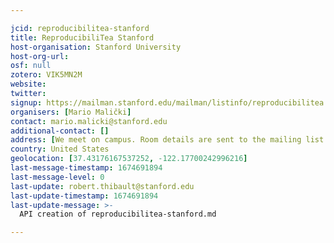 ```yaml
---

jcid: reproducibilitea-stanford
title: ReproducibiliTea Stanford
host-organisation: Stanford University
host-org-url: 
osf: null
zotero: VIK5MN2M
website: 
twitter: 
signup: https://mailman.stanford.edu/mailman/listinfo/reproducibilitea
organisers: [Mario Malički]
contact: mario.malicki@stanford.edu
additional-contact: []
address: [We meet on campus. Room details are sent to the mailing list before each meeting.]
country: United States
geolocation: [37.43176167537252, -122.17700242996216]
last-message-timestamp: 1674691894
last-message-level: 0
last-update: robert.thibault@stanford.edu
last-update-timestamp: 1674691894
last-update-message: >-
  API creation of reproducibilitea-stanford.md

---
```



